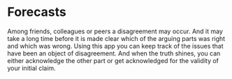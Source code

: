 # Forecasts

Among friends, colleagues or peers a disagreement may occur. And it may take a long time
before it is made clear which of the arguing parts was right and which was wrong. Using this app
you can keep track of the issues that have been an object of disagreement. And when the truth shines, 
you can either acknowledge the other part or get acknowledged for the validity of your initial claim.

